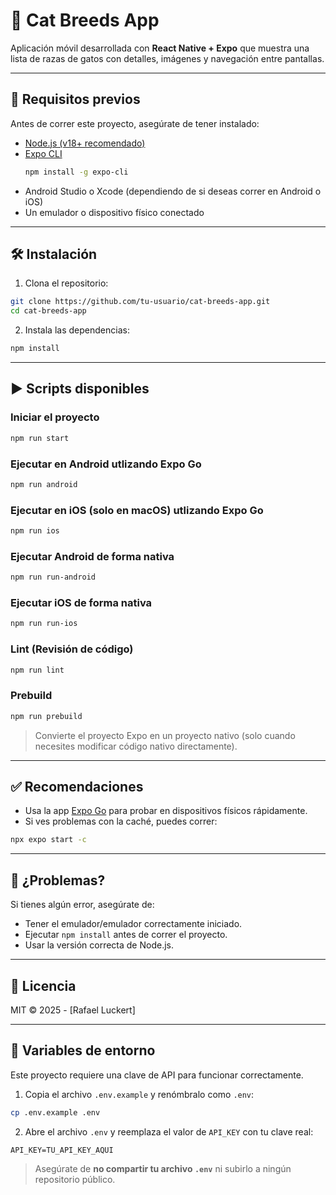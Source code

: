 # 📱 Cat Breeds App

Aplicación móvil desarrollada con **React Native + Expo** que muestra una lista de razas de gatos con detalles, imágenes y navegación entre pantallas.

---

## 🚀 Requisitos previos

Antes de correr este proyecto, asegúrate de tener instalado:

- [Node.js (v18+ recomendado)](https://nodejs.org/)
- [Expo CLI](https://docs.expo.dev/get-started/installation/)
  ```bash
  npm install -g expo-cli
  ```
- Android Studio o Xcode (dependiendo de si deseas correr en Android o iOS)
- Un emulador o dispositivo físico conectado

---

## 🛠 Instalación

1. Clona el repositorio:

```bash
git clone https://github.com/tu-usuario/cat-breeds-app.git
cd cat-breeds-app
```

2. Instala las dependencias:

```bash
npm install
```

---

## ▶️ Scripts disponibles

### Iniciar el proyecto

```bash
npm run start
```

### Ejecutar en Android utlizando Expo Go

```bash
npm run android
```

### Ejecutar en iOS (solo en macOS) utlizando Expo Go

```bash
npm run ios
```

### Ejecutar Android de forma nativa

```bash
npm run run-android
```

### Ejecutar iOS de forma nativa

```bash
npm run run-ios
```

### Lint (Revisión de código)

```bash
npm run lint
```

### Prebuild

```bash
npm run prebuild
```

> Convierte el proyecto Expo en un proyecto nativo (solo cuando necesites modificar código nativo directamente).

---

## ✅ Recomendaciones

- Usa la app [Expo Go](https://expo.dev/client) para probar en dispositivos físicos rápidamente.
- Si ves problemas con la caché, puedes correr:

```bash
npx expo start -c
```

---

## 🐛 ¿Problemas?

Si tienes algún error, asegúrate de:

- Tener el emulador/emulador correctamente iniciado.
- Ejecutar `npm install` antes de correr el proyecto.
- Usar la versión correcta de Node.js.

---

## 📄 Licencia

MIT © 2025 - [Rafael Luckert]

---

## 🔐 Variables de entorno

Este proyecto requiere una clave de API para funcionar correctamente.

1. Copia el archivo `.env.example` y renómbralo como `.env`:

```bash
cp .env.example .env
```

2. Abre el archivo `.env` y reemplaza el valor de `API_KEY` con tu clave real:

```env
API_KEY=TU_API_KEY_AQUI
```

> Asegúrate de **no compartir tu archivo `.env`** ni subirlo a ningún repositorio público.
